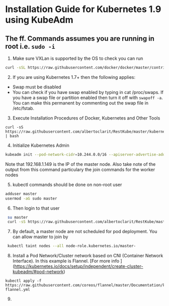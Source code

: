 # Installation Guide for Kubernetes 1.9 using KubeAdm

## The ff. Commands assumes you are running in root i.e. `sudo -i`
1. Make sure VXLan is supported by the OS
 to check you can run
 
 ```bash
 curl -sSL https://raw.githubusercontent.com/docker/docker/master/contrib/check-config.sh | bash
 ```
 
2. If you are using Kubernetes 1.7+ then the following applies:
 * Swap must be disabled 
 * You can check if you have swap enabled by typing in cat /proc/swaps. If you have a swap file or partition enabled then turn it off with `swapoff -a`. You can make this permanent by commenting out the swap file in /etc/fstab.

3. Execute Installation Procedures of Docker, Kubernetes and Other Tools
```
curl -sS https://raw.githubusercontent.com/albertoclarit/RestKube/master/kubernetes/settingk8.sh | bash
```

4. Initialize Kubernetes Admin
```bash
kubeadm init --pod-network-cidr=10.244.0.0/16 --apiserver-advertise-address=192.168.1.149 --kubernetes-version stable-1.9 --ignore-preflight-errors=cri

```
Note that 192.168.1.149 is the IP of the master node. Also take note of the 
output from this command particulary the join commands for the worker nodes


5. kubectl commands should be done on non-root user 
```bash
adduser master
usermod -aG sudo master
 ```
6. Then login to that user
 ```bash
  su master
  curl -sS https://raw.githubusercontent.com/albertoclarit/RestKube/master/kubernetes/setupenv.sh | bash
 ```
 
7. By default, a master node are not scheduled for pod deployment. You can allow master to join by 
```bash
 kubectl taint nodes --all node-role.kubernetes.io/master-
```

8. Install a Pod Network/Cluster network based on CNI (Container Network Interface). In this example is Flannel.
[For more info ] (https://kubernetes.io/docs/setup/independent/create-cluster-kubeadm/#pod-network)
```
kubectl apply -f https://raw.githubusercontent.com/coreos/flannel/master/Documentation/kube-flannel.yml
```

9. 
